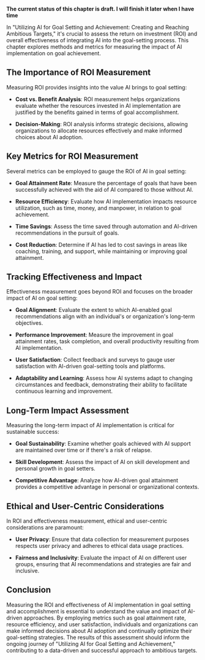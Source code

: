 **The current status of this chapter is draft. I will finish it later when I have time**

In "Utilizing AI for Goal Setting and Achievement: Creating and Reaching Ambitious Targets," it's crucial to assess the return on investment (ROI) and overall effectiveness of integrating AI into the goal-setting process. This chapter explores methods and metrics for measuring the impact of AI implementation on goal achievement.

The Importance of ROI Measurement
---------------------------------

Measuring ROI provides insights into the value AI brings to goal setting:

* **Cost vs. Benefit Analysis**: ROI measurement helps organizations evaluate whether the resources invested in AI implementation are justified by the benefits gained in terms of goal accomplishment.

* **Decision-Making**: ROI analysis informs strategic decisions, allowing organizations to allocate resources effectively and make informed choices about AI adoption.

Key Metrics for ROI Measurement
-------------------------------

Several metrics can be employed to gauge the ROI of AI in goal setting:

* **Goal Attainment Rate**: Measure the percentage of goals that have been successfully achieved with the aid of AI compared to those without AI.

* **Resource Efficiency**: Evaluate how AI implementation impacts resource utilization, such as time, money, and manpower, in relation to goal achievement.

* **Time Savings**: Assess the time saved through automation and AI-driven recommendations in the pursuit of goals.

* **Cost Reduction**: Determine if AI has led to cost savings in areas like coaching, training, and support, while maintaining or improving goal attainment.

Tracking Effectiveness and Impact
---------------------------------

Effectiveness measurement goes beyond ROI and focuses on the broader impact of AI on goal setting:

* **Goal Alignment**: Evaluate the extent to which AI-enabled goal recommendations align with an individual's or organization's long-term objectives.

* **Performance Improvement**: Measure the improvement in goal attainment rates, task completion, and overall productivity resulting from AI implementation.

* **User Satisfaction**: Collect feedback and surveys to gauge user satisfaction with AI-driven goal-setting tools and platforms.

* **Adaptability and Learning**: Assess how AI systems adapt to changing circumstances and feedback, demonstrating their ability to facilitate continuous learning and improvement.

Long-Term Impact Assessment
---------------------------

Measuring the long-term impact of AI implementation is critical for sustainable success:

* **Goal Sustainability**: Examine whether goals achieved with AI support are maintained over time or if there's a risk of relapse.

* **Skill Development**: Assess the impact of AI on skill development and personal growth in goal setters.

* **Competitive Advantage**: Analyze how AI-driven goal attainment provides a competitive advantage in personal or organizational contexts.

Ethical and User-Centric Considerations
---------------------------------------

In ROI and effectiveness measurement, ethical and user-centric considerations are paramount:

* **User Privacy**: Ensure that data collection for measurement purposes respects user privacy and adheres to ethical data usage practices.

* **Fairness and Inclusivity**: Evaluate the impact of AI on different user groups, ensuring that AI recommendations and strategies are fair and inclusive.

Conclusion
----------

Measuring the ROI and effectiveness of AI implementation in goal setting and accomplishment is essential to understand the value and impact of AI-driven approaches. By employing metrics such as goal attainment rate, resource efficiency, and user satisfaction, individuals and organizations can make informed decisions about AI adoption and continually optimize their goal-setting strategies. The results of this assessment should inform the ongoing journey of "Utilizing AI for Goal Setting and Achievement," contributing to a data-driven and successful approach to ambitious targets.
